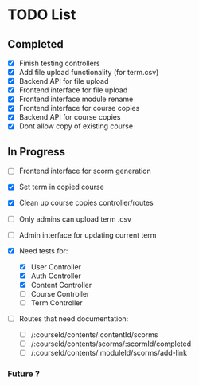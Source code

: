 
# TODO List

## Completed

- [x] Finish testing controllers
- [x] Add file upload functionality (for term.csv)
- [x] Backend API for file upload
- [x] Frontend interface for file upload
- [x] Frontend interface module rename
- [x] Frontend interface for course copies
- [x] Backend API for course copies
- [x] Dont allow copy of existing course

## In Progress

- [ ] Frontend interface for scorm generation

- [x] Set term in copied course
- [x] Clean up course copies controller/routes
- [ ] Only admins can upload term .csv
- [ ] Admin interface for updating current term

- [x] Need tests for:
  - [x] User Controller
  - [x] Auth Controller 
  - [x] Content Controller
  - [ ] Course Controller
  - [ ] Term Controller

- [ ] Routes that need documentation:
  - [ ] /:courseId/contents/:contentId/scorms
  - [ ] /:courseId/contents/scorms/:scormId/completed
  - [ ] /:courseId/contents/:moduleId/scorms/add-link

### Future ?
